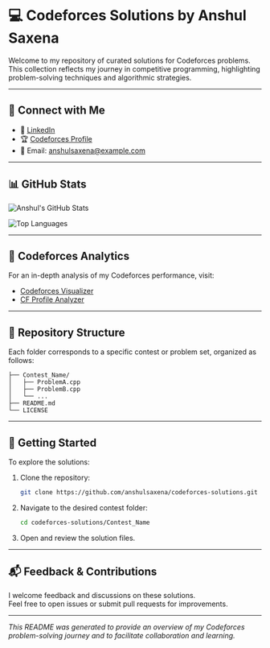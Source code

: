 # 💻 Codeforces Solutions by Anshul Saxena

Welcome to my repository of curated solutions for Codeforces problems.  
This collection reflects my journey in competitive programming, highlighting problem-solving techniques and algorithmic strategies.

---

## 🔗 Connect with Me

- 💼 [LinkedIn](https://www.linkedin.com/in/anshulsaxena0)
- 🏆 [Codeforces Profile](https://codeforces.com/profile/ansh001kt)
- 📧 Email: [anshulsaxena@example.com](mailto:anshulsaxena@example.com)

---

## 📊 GitHub Stats

![Anshul's GitHub Stats](https://github-readme-stats.vercel.app/api?username=anshulsaxena&show_icons=true&theme=radical)

![Top Languages](https://github-readme-stats.vercel.app/api/top-langs/?username=anshulsaxena&layout=compact&theme=radical)

---

## 🧠 Codeforces Analytics

For an in-depth analysis of my Codeforces performance, visit:

- [Codeforces Visualizer](https://cfviz.netlify.app/)
- [CF Profile Analyzer](https://cf-pr-analyst.netlify.app/)

---

## 📁 Repository Structure

Each folder corresponds to a specific contest or problem set, organized as follows:

```
├── Contest_Name/
│   ├── ProblemA.cpp
│   ├── ProblemB.cpp
│   └── ...
├── README.md
└── LICENSE
```

---

## 🚀 Getting Started

To explore the solutions:

1. Clone the repository:
   ```bash
   git clone https://github.com/anshulsaxena/codeforces-solutions.git
   ```

2. Navigate to the desired contest folder:
   ```bash
   cd codeforces-solutions/Contest_Name
   ```

3. Open and review the solution files.

---

## 📬 Feedback & Contributions

I welcome feedback and discussions on these solutions.  
Feel free to open issues or submit pull requests for improvements.

---

*This README was generated to provide an overview of my Codeforces problem-solving journey and to facilitate collaboration and learning.*
